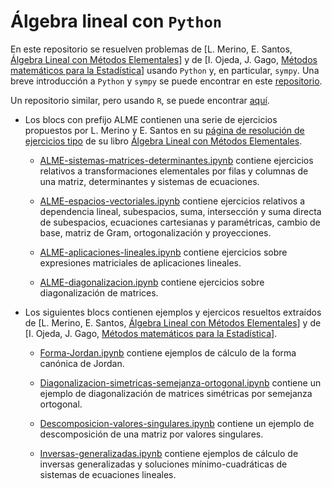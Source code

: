 # Álgebra lineal con `Python`

En este repositorio se resuelven problemas de [L. Merino, E. Santos, [Álgebra Lineal con Métodos Elementales](https://www.amazon.es/%C3%81lgebra-lineal-m%C3%A9todos-elementales-GONZALEZ/dp/8497324811)] y de [I. Ojeda, J. Gago, [Métodos matemáticos para la Estadística](https://publicauex.unex.es/libro/metodos-matematicos-para-estadistica_135467/)] usando `Python` y, en particular, `sympy`. Una breve introducción a `Python` y `sympy` se puede encontrar en este [repositorio](https://github.com/pedritomelenas/Python-Intro).

Un repositorio similar, pero usando `R`, se puede encontrar [aquí](https://github.com/pedritomelenas/R-algebra-lineal).

- Los blocs con prefijo ALME contienen una serie de ejercicios propuestos por L. Merino y E. Santos en su [página de resolución de ejercicios tipo](https://www.ugr.es/~lmerino/ALME.html) de su libro [Álgebra Lineal con Métodos Elementales](https://www.amazon.es/%C3%81lgebra-lineal-m%C3%A9todos-elementales-GONZALEZ/dp/8497324811). 

  - [ALME-sistemas-matrices-determinantes.ipynb](https://github.com/pedritomelenas/Python-algebra-lineal/blob/main/ALME-sistemas-matrices-determinantes.ipynb) contiene   ejercicios relativos a transformaciones elementales por filas y columnas de una matriz, determinantes y sistemas de ecuaciones.

  - [ALME-espacios-vectoriales.ipynb](https://github.com/pedritomelenas/Python-algebra-lineal/blob/main/ALME-espacios-vectoriales.ipynb) contiene ejercicios relativos a dependencia lineal, subespacios, suma, intersección y suma directa de subespacios, ecuaciones cartesianas y paramétricas, cambio de base, matriz de Gram, ortogonalización y proyecciones.

   - [ALME-aplicaciones-lineales.ipynb](https://github.com/pedritomelenas/Python-algebra-lineal/blob/main/ALME-aplicaciones-lineales.ipynb) contiene ejercicios sobre expresiones matriciales de aplicaciones lineales.
   
   - [ALME-diagonalizacion.ipynb](https://github.com/pedritomelenas/Python-algebra-lineal/blob/main/ALME-diagonalizacion.ipynb) contiene ejercicios sobre diagonalización de matrices.

- Los siguientes blocs contienen ejemplos y ejercicos resueltos extraídos de [L. Merino, E. Santos, [Álgebra Lineal con Métodos Elementales](https://www.amazon.es/%C3%81lgebra-lineal-m%C3%A9todos-elementales-GONZALEZ/dp/8497324811)] y de [I. Ojeda, J. Gago, [Métodos matemáticos para la Estadística](https://publicauex.unex.es/libro/metodos-matematicos-para-estadistica_135467/)].

  - [Forma-Jordan.ipynb](https://github.com/pedritomelenas/Python-algebra-lineal/blob/main/Forma-Jordan.ipynb) contiene ejemplos de cálculo de la forma canónica de Jordan.
  
  - [Diagonalizacion-simetricas-semejanza-ortogonal.ipynb](https://github.com/pedritomelenas/Python-algebra-lineal/blob/main/Diagonalizacion-simetricas-semejanza-ortogonal.ipynb) contiene un ejemplo de diagonalización de matrices simétricas por semejanza ortogonal.
  
  - [Descomposicion-valores-singulares.ipynb](https://github.com/pedritomelenas/Python-algebra-lineal/blob/main/Descomposicion-valores-singulares.ipynb) contiene un ejemplo de descomposición de una matriz por valores singulares.
  
  - [Inversas-generalizadas.ipynb](https://github.com/pedritomelenas/Python-algebra-lineal/blob/main/Inversas-generalizadas.ipynb) contiene ejemplos de cálculo de inversas generalizadas y soluciones mínimo-cuadráticas de sistemas de ecuaciones lineales.
